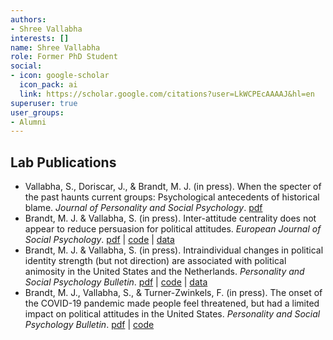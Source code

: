 ```yaml
---
authors:
- Shree Vallabha
interests: []
name: Shree Vallabha
role: Former PhD Student
social:
- icon: google-scholar
  icon_pack: ai
  link: https://scholar.google.com/citations?user=LkWCPEcAAAAJ&hl=en
superuser: true
user_groups:
- Alumni
---
```


## Lab Publications

<ul>
<li>
Vallabha, S., Doriscar, J., & Brandt, M. J. (in press). When the specter
of the past haunts current groups: Psychological antecedents of
historical blame. <i>Journal of Personality and Social Psychology</i>.
<a href="https://osf.io/j3vp9">pdf</a>
<li>
Brandt, M. J. & Vallabha, S. (in press). Inter-attitude centrality does
not appear to reduce persuasion for political attitudes. <i>European
Journal of Social Psychology</i>. <a href="https://osf.io/cqkvt">pdf</a>
| <a href="https://osf.io/64zad/">code</a> |
<a href="https://osf.io/64zad/">data</a>
<li>
Brandt, M. J. & Vallabha, S. (in press). Intraindividual changes in
political identity strength (but not direction) are associated with
political animosity in the United States and the Netherlands.
<i>Personality and Social Psychology Bulletin</i>.
<a href="https://osf.io/xr3pw">pdf</a> |
<a href="https://osf.io/sefg9/">code</a> |
<a href="https://osf.io/sefg9/">data</a>
<li>
Brandt, M. J., Vallabha, S., & Turner-Zwinkels, F. (in press). The onset
of the COVID-19 pandemic made people feel threatened, but had a limited
impact on political attitudes in the United States. <i>Personality and
Social Psychology Bulletin</i>. <a href="https://osf.io/ahtk6">pdf</a> |
<a href="https://osf.io/279gd/">code</a>
</ul>